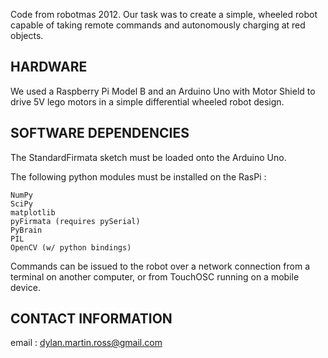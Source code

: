 Code from robotmas 2012. Our task was to create a simple, wheeled robot capable
of taking remote commands and autonomously charging at red objects.


HARDWARE
--------

We used a Raspberry Pi Model B and an Arduino Uno with Motor Shield to drive 5V
lego motors in a simple differential wheeled robot design.


SOFTWARE DEPENDENCIES
---------------------

The StandardFirmata sketch must be loaded onto the Arduino Uno.

The following python modules must be installed on the RasPi :

	NumPy
	SciPy
	matplotlib
	pyFirmata (requires pySerial)
	PyBrain
	PIL
	OpenCV (w/ python bindings)


Commands can be issued to the robot over a network connection from a terminal
on another computer, or from TouchOSC running on a mobile device.

CONTACT INFORMATION
-------------------

email : dylan.martin.ross@gmail.com
